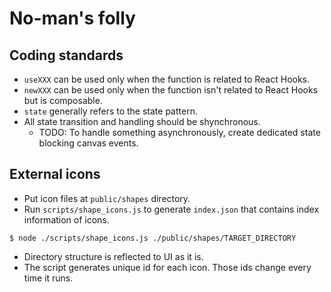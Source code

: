 # No-man's folly

## Coding standards

- `useXXX` can be used only when the function is related to React Hooks.
- `newXXX` can be used only when the function isn't related to React Hooks but is composable.
- `state` generally refers to the state pattern.
- All state transition and handling should be shynchronous.
    - TODO: To handle something asynchronously, create dedicated state blocking canvas events.

## External icons
- Put icon files at `public/shapes` directory.
- Run `scripts/shape_icons.js` to generate `index.json` that contains index information of icons.

```
$ node ./scripts/shape_icons.js ./public/shapes/TARGET_DIRECTORY
```

- Directory structure is reflected to UI as it is.
- The script generates unique id for each icon. Those ids change every time it runs.
